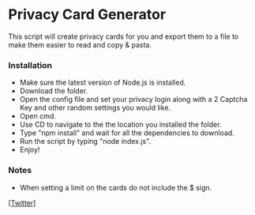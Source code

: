 # Privacy Card Generator

This script will create privacy cards for you and export them to a file to make them easier to read and copy & pasta.


### Installation
- Make sure the latest version of Node.js is installed.
- Download the folder.
- Open the config file and set your privacy login along with a 2 Captcha Key and other random settings you would like.
- Open cmd.
- Use CD to navigate to the the location you installed the folder.
- Type "npm install" and wait for all the dependencies to download.
- Run the script by typing "node index.js".
- Enjoy!


### Notes
- When setting a limit on the cards do not include the $ sign.

[[Twitter]](https://www.twitter.com/cody_ncc)
